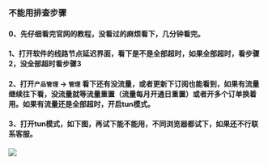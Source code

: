 ### 不能用排查步骤

#### 0、先仔细看完官网的教程，没看过的麻烦看下，几分钟看完。

#### 1、打开软件的线路节点延迟界面，看下是不是全部超时，如果全部超时，看步骤2，没全部超时看步骤3

#### 2、打开`产品管理` -> `管理` 看下还有没流量，或者更新下订阅也能看到，如果有流量继续往下看，没流量就等流量重置（流量每月开通日重置）或者开多个订单换着用。如果有流量还是全部超时，开启tun模式。

#### 3、打开tun模式，如下图，再试下能不能用，不同浏览器都试下，如果还不行联系客服。

![](/img/tun.png)
